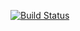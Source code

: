 [![Build Status](https://dev.azure.com/codoxide/Codoxide.Outcome/_apis/build/status/Codoxide.Outcome.Extensions.Map?branchName=master)](https://dev.azure.com/codoxide/Codoxide.Outcome/_build/latest?definitionId=22&branchName=master)

